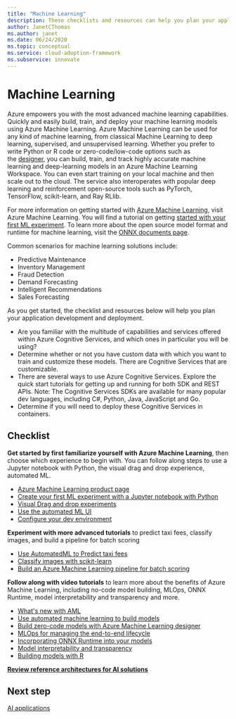 ```yaml
---
title: "Machine Learning"
description: These checklists and resources can help you plan your application development and deployment.
author: JanetCThomas
ms.author: janet
ms.date: 06/24/2020
ms.topic: conceptual
ms.service: cloud-adoption-framework
ms.subservice: innovate
---
```


# Machine Learning

Azure empowers you with the most advanced machine learning capabilities. Quickly and easily build, train, and deploy your machine learning models using Azure Machine Learning. Azure Machine Learning can be used for any kind of machine learning, from classical Machine Learning to deep learning, supervised, and unsupervised learning. Whether you prefer to write Python or R code or zero-code/low-code options such as the [designer](https://docs.microsoft.com/azure/machine-learning/tutorial-designer-automobile-price-train-score), you can build, train, and track highly accurate machine learning and deep-learning models in an Azure Machine Learning Workspace.
You can even start training on your local machine and then scale out to the cloud. The service also interoperates with popular deep learning and reinforcement open-source tools such as PyTorch, TensorFlow, scikit-learn, and Ray RLlib.

For more information on getting started with [Azure Machine Learning](https://docs.microsoft.com/azure/machine-learning/), visit Azure Machine Learning.  You will find a tutorial on getting [started with your first ML experiment](https://docs.microsoft.com/azure/machine-learning/tutorial-1st-experiment-sdk-setup). To learn more about the open source model format and runtime for machine learning, visit the [ONNX documents page](https://docs.microsoft.com/azure/machine-learning/concept-onnx).

Common scenarios for machine learning solutions include: 
- Predictive Maintenance 
- Inventory Management
- Fraud Detection
- Demand Forecasting
- Intelligent Recommendations
- Sales Forecasting

As you get started, the checklist and resources below will help you plan your application development and deployment.

- Are you familiar with the multitude of capabilities and services offered within Azure Cognitive Services, and which ones in particular you will be using?
- Determine whether or not you have custom data with which you want to train and customize these models. There are Cognitive Services that are customizable.
- There are several ways to use Azure Cognitive Services. Explore the quick start tutorials for getting up and running for both SDK and REST APIs. Note: The Cognitive Services SDKs are available for many popular dev languages, including C#, Python, Java, JavaScript and Go.
- Determine if you will need to deploy these Cognitive Services in containers.

## Checklist

**Get started by first familiarize yourself with Azure Machine Learning**, then choose which experience to begin with. You can follow along steps to use a Jupyter notebook with Python, the visual drag and drop experience, automated ML.

- [Azure Machine Learning product page](https://azure.microsoft.com/services/machine-learning/#documentation)
- [Create your first ML experiment with a Jupyter notebook with Python](https://docs.microsoft.com/azure/machine-learning/tutorial-1st-experiment-sdk-setup)
- [Visual Drag and drop experiments](https://docs.microsoft.com/azure/machine-learning/tutorial-designer-automobile-price-train-score)
- [Use the automated ML UI](https://docs.microsoft.com/azure/machine-learning/tutorial-first-experiment-automated-ml)
- [Configure your dev environment](https://docs.microsoft.com/azure/machine-learning/how-to-configure-environment)

**Experiment with more advanced tutorials** to predict taxi fees, classify images, and build a pipeline for batch scoring

- [Use AutomatedML to Predict taxi fees](https://docs.microsoft.com/azure/machine-learning/tutorial-auto-train-models)
- [Classify images with scikit-learn](https://docs.microsoft.com/azure/machine-learning/tutorial-train-models-with-aml)
- [Build an Azure Machine Learning pipeline for batch scoring](https://docs.microsoft.com/azure/machine-learning/tutorial-pipeline-batch-scoring-classification)

**Follow along with video tutorials** to learn more about the benefits of Azure Machine Learning, including no-code model building, MLOps, ONNX Runtime, model interpretability and transparency and more.

- [What's new with AML](https://channel9.msdn.com/Shows/AI-Show/Allup-Azure-ML)
- [Use automated machine learning to build models](https://aka.ms/automlvideo)
- [Build zero-code models with Azure Machine Learning designer](https://aka.ms/studioanddesigner)
- [MLOps for managing the end-to-end lifecycle](https://aka.ms/mlopsvideo)
- [Incorporating ONNX Runtime into your models](https://www.youtube.com/watch?v=qy7X2JGLUC4)
- [Model interpretability and transparency](https://aka.ms/azuremlinterpret)
- [Building models with R](https://aka.ms/Rmodels)

**[Review reference architectures for AI solutions](https://docs.microsoft.com/azure/architecture/browse/#ai--machine-learning)**

## Next step

[AI applications](./ai-applications.md)
